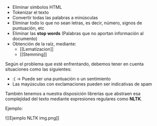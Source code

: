 - Eliminar símbolos HTML
- Tokenizar el texto
- Convertir todas las palabras a minúsculas
- Eliminar todo lo que no sean letras, es decir, número, signos de puntuación, etc
- Eliminar las **stop words** (Palabras que no aportan información al documento)
- Obtención de la raíz, mediante:
	- [[Lematizacion]]
	- [[Stemming]]



Según el problema que esté enfrentando, debemos tener en cuenta situaciones como las siguientes:

- :( $\rightarrow$ Puede ser una puntuación o un sentimiento
- Las mayúsculas con exclamaciones pueden ser indicativas de spam

También tenemos a nuestra disposición librerías que abstraen esa complejidad del texto mediante expresiones regulares como **NLTK**.

Ejemplo:

![[Ejemplo NLTK img.png]]